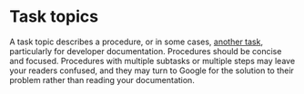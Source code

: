 # Task topics

A task topic describes a procedure, or in some cases, [another task](https://everypageispageone.com/2012/08/07/a-task-is-not-a-procedure/), particularly for developer documentation. Procedures should be concise and focused. Procedures with multiple subtasks or multiple steps may leave your readers confused, and they may turn to Google for the solution to their problem rather than reading your documentation.